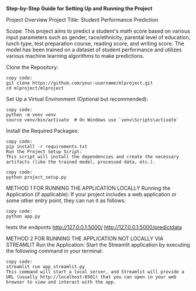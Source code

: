 **Step-by-Step Guide for Setting Up and Running the Project**

Project Overview
Project Title: Student Performance Prediction

Scope: This project aims to predict a student's math score based on various input parameters such as gender, race/ethnicity, parental level of education, lunch type, test preparation course, reading score, and writing score. The model has been trained on a dataset of student performance and utilizes various machine learning algorithms to make predictions.


Clone the Repository:

    copy code:
    git clone https://github.com/your-username/mlproject.git
    cd mlproject/mlproject


Set Up a Virtual Environment (Optional but recommended):

    copy code:
    python -m venv venv
    source venv/bin/activate  # On Windows use `venv\Scripts\activate`

Install the Required Packages:

    copy code:
    pip install -r requirements.txt
    Run the Project Setup Script:
    This script will install the dependencies and create the necessary artifacts (like the trained model, processed data, etc.).

    copy code:
    python project_setup.py


METHOD 1 FOR RUNNING THE APPLICATION LOCALLY
Running the Application (if applicable):
If your project includes a web application or some other entry point, they can run it as follows:

    copy code:
    python app.py

tests the endponts 
    http://127.0.0.1:5000/
    http://127.0.0.1:5000/predictdata


METHOD 2 FOR RUNNING THE APPLICATION NOT LOCALLY VIA STREAMLIT
Run the Application: Start the Streamlit application by executing the following command in your terminal:

    copy code:
    streamlit run app_streamlit.py
    This command will start a local server, and Streamlit will provide a URL (usually http://localhost:8501) that you can open in your web browser to view and interact with the app.


